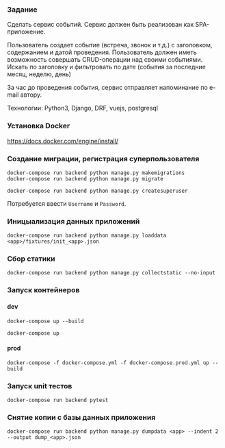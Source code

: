 ### Задание

Сделать сервис событий.
Сервис должен быть реализован как SPA-приложение.

Пользователь создает событие (встреча, звонок и т.д.) с заголовком, содержанием и датой проведения. 
Пользователь должен иметь возможность совершать CRUD-операции над своими событиями. 
Искать по заголовку и фильтровать по дате (события за последние месяц, неделю, день)

За час до проведения события, сервис отправляет напоминание по e-mail автору.

Технологии:
Python3, Django, DRF, vuejs, postgresql


### Установка Docker

https://docs.docker.com/engine/install/

### Создание миграции, регистрация суперпользователя

    docker-compose run backend python manage.py makemigrations
    docker-compose run backend python manage.py migrate
>
    docker-compose run backend python manage.py createsuperuser

Потребуется ввести `Username` и `Password`.


### Иницыализация данных приложений
    docker-compose run backend python manage.py loaddata <app>/fixtures/init_<app>.json

### Сбор статики
    docker-compose run backend python manage.py collectstatic --no-input


### Запуск контейнеров

#### dev

    docker-compose up --build

    docker-compose up
    
#### prod

    docker-compose -f docker-compose.yml -f docker-compose.prod.yml up --build


### Запуск unit тестов
    docker-compose run backend pytest


### Снятие копии с базы данных приложения
    docker-compose run backend python manage.py dumpdata <app> --indent 2 --output dump_<app>.json
